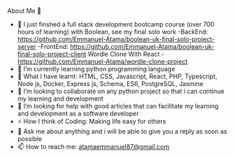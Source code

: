 About Me 👋

- 🔭 I just finshed a full stack development bootcamp course (over 700 hours of learning) with Boolean, see my final solo work 
  -BackEnd: https://github.com/Emmanuel-Atama/boolean-uk-final-solo-project-server
  -FrontEnd: https://github.com/Emmanuel-Atama/boolean-uk-final-solo-project-client
  Wordle Clone With React - https://github.com/Emmanuel-Atama/wordle-clone-project
- 🌱 I’m currently learning python programming language
- 🍓 What I have learnt: HTML, CSS, Javascript, React, PHP, Typescript, Node js, Docker, Express js, Schema, ES6, PostgreSQL, Jasmine
- 👯 I’m looking to collaborate on any python project so that i can continue my learning and development
- 🤔 I’m looking for help with good articles that can facilitate my learning and development as a software developer
- ⚡ How I think of Coding: Making life easy for others 
- 💬 Ask me about anything and i will be able to give you a reply as soon as possible
- 📫 How to reach me: atamaemmanuel87@gmail.com



